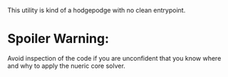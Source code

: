 
This utility is kind of a hodgepodge with
no clean entrypoint.

# Spoiler Warning:
Avoid inspection of the code if you are unconfident
that you know where and why to apply the nueric core solver.
